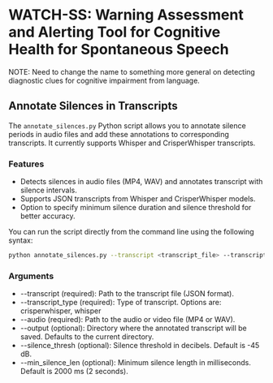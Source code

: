 # WATCH-SS: Warning Assessment and Alerting Tool for Cognitive Health for Spontaneous Speech

NOTE: Need to change the name to something more general on detecting diagnostic clues for cognitive impairment from language.


## Annotate Silences in Transcripts
The `annotate_silences.py` Python script allows you to annotate silence periods in audio files and add these annotations to corresponding transcripts. It currently supports Whisper and CrisperWhisper transcripts.

### Features
- Detects silences in audio files (MP4, WAV) and annotates transcript with silence intervals.
- Supports JSON transcripts from Whisper and CrisperWhisper models.
- Option to specify minimum silence duration and silence threshold for better accuracy.

You can run the script directly from the command line using the following syntax:

```bash
python annotate_silences.py --transcript <transcript_file> --transcript_type <transcript_type> --audio <audio_file> --output <output_directory> [--silence_thresh <threshold>] [--min_silence_len <duration>]
```

### Arguments
- --transcript (required): Path to the transcript file (JSON format).
- --transcript_type (required): Type of transcript. Options are: crisperwhisper, whisper
- --audio (required): Path to the audio or video file (MP4 or WAV).
- --output (optional): Directory where the annotated transcript will be saved. Defaults to the current directory.
- --silence_thresh (optional): Silence threshold in decibels. Default is -45 dB.
- --min_silence_len (optional): Minimum silence length in milliseconds. Default is 2000 ms (2 seconds).
